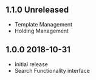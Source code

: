 ## 1.1.0 Unreleased
 * Template Management
 * Holding Management
 
## 1.0.0 2018-10-31
 * Initial release
 * Search Functionality interface
